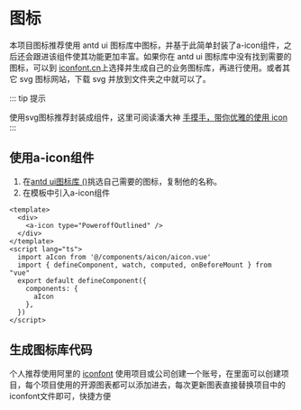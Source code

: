 # 图标

本项目图标推荐使用 antd ui 图标库中图标，并基于此简单封装了a-icon组件，之后还会跟进该组件使其功能更加丰富。如果你在 antd ui 图标库中没有找到需要的图标，可以到 [iconfont.cn](https://www.iconfont.cn/)上选择并生成自己的业务图标库，再进行使用。或者其它 svg 图标网站，下载 svg 并放到文件夹之中就可以了。

::: tip 提示

使用svg图标推荐封装成组件，这里可阅读潘大神 [手摸手，带你优雅的使用 icon](https://juejin.cn/post/6844903517564436493)
:::

## 使用a-icon组件

1. 在[antd ui图标库 ()](https://2x.antdv.com/components/icon-cn)挑选自己需要的图标，复制他的名称。
2. 在模板中引入a-icon组件

```vue
<template>
  <div>
    <a-icon type="PoweroffOutlined" />
  </div>
</template>
<script lang="ts">
  import aIcon from '@/components/aicon/aicon.vue'
  import { defineComponent, watch, computed, onBeforeMount } from "vue"
  export default defineComponent({
    components: {
      aIcon
    },
  })
</script>

```

## 生成图标库代码

个人推荐使用阿里的 [iconfont](https://www.iconfont.cn/) 使用项目或公司创建一个账号，在里面可以创建项目，每个项目使用的开源图表都可以添加进去，每次更新图表直接替换项目中的iconfont文件即可，快捷方便